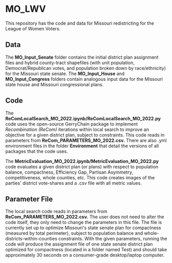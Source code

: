# MO_LWV
This repository has the code and data for Missouri redistricting for the League of Women Voters.

## Data
The **MO_Input_Senate** folder contains the initial district plan assignment files and hybrid county-tract shapefiles (with unit population, Democrat/Republican votes, and population broken down by race/ethnicity) for the Missouri state senate. The **MO_Input_House** and **MO_Input_Congress** folders contain analogous input data for the Missouri state house and Missouri congressional plans.

## Code

The **ReComLocalSearch_MO_2022.ipynb/ReComLocalSearch_MO_2022.py** code uses the open-source GerryChain package to implement _Recombination (ReCom)_ iterations within local search to improve an objective for a given district plan, subject to constraints. This code reads in parameters from **ReCom_PARAMETERS_MO_2022.csv.** There are also .yml environment files in the folder **Environment** that detail the versions of all packages that the code uses.

The **MetricEvaluation_MO_2022.ipynb/MetricEvaluation_MO_2022.py** code evaluates a given district plan (or plans) with respect to population balance, compactness, Efficiency Gap, Partisan Asymmetry, competitiveness, whole counties, etc. This code creates images of the parties' district vote-shares and a .csv file with all metric values.

## Parameter File

The local search code reads in parameters from **ReCom_PARAMETERS_MO_2022.csv.** The user does not need to alter the code itself, they only need to change the parameters in this file. The file is currently set up to optimize Missouri's state senate plan for compactness (measured by total perimeter), subject to population balance and whole-districts-within-counties constraints. With the given parameters, running the code will produce the assignment file of one state senate district plan optimized for compactness (located in a folder named Test) and should take approximately 30 seconds on a consumer-grade desktop/laptop computer.
